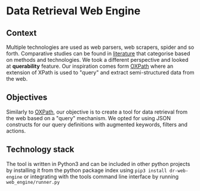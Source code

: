 # Data Retrieval Web Engine

## Context
Multiple technologies are used as web parsers, web scrapers, spider and so forth. 
Comparative studies can be found in [literature](http://ir.kdu.ac.lk/handle/345/1051) that 
categorise based on methods and technologies. We took a different perspective and looked at __querability__ feature.
Our inspiration comes form [OXPath](https://github.com/oxpath/oxpath) where an extension of XPath is used to "query" and extract semi-structured data from the web.

## Objectives
Similarly to [OXPath](https://github.com/oxpath/oxpath), our objective is to create a tool for data retrieval from the web based on a "query" mechanism. 
We opted for using JSON constructs for our query definitions with augmented keywords, filters and actions. 

## Technology stack
The tool is written in Python3 and can be included in other python projects by installing it from the python package index 
using `pip3 install dr-web-engine` or integrating with the tools command line interface by running `web_engine/runner.py`
